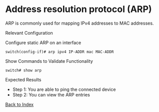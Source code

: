 # Address resolution protocol (ARP) 

ARP is commonly used for mapping IPv4 addresses to MAC addresses. 

Relevant Configuration 

Configure static ARP on an interface 

```
switch(config-if)# arp ipv4 IP-ADDR mac MAC-ADDR
```

Show Commands to Validate Functionality 

```
switch# show arp
```

Expected Results 

* Step 1: You are able to ping the connected device 
* Step 2: You can view the ARP entries 

[Back to Index](./index.md)